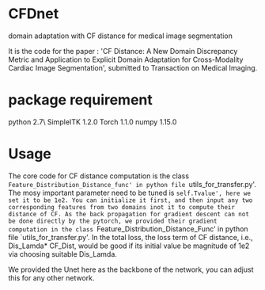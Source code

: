 # CFDnet
domain adaptation with CF distance for medical image segmentation

It is the code for the paper : 'CF Distance: A New Domain Discrepancy Metric and Application to Explicit Domain Adaptation for Cross-Modality Cardiac Image Segmentation', submitted to Transaction on Medical Imaging.

# package requirement
python 2.7\\
SimpleITK 1.2.0
Torch 1.1.0
numpy 1.15.0

# Usage
The core code for CF distance computation is the class `Feature_Distribution_Distance_func' in python file `utils_for_transfer.py'. The mosy important parameter need to be tuned is `self.Tvalue', here we set it to be 1e2. You can initialize it first, and then input any two corresponding features from two domains inot it to compute their distance of CF. As the back propagation for gradient descent can not be done directly by the pytorch, we provided their gradient computation in the class `Feature_Distribution_Distance_Func' in python file `utils_for_transfer.py'. In the total loss, the loss term of CF distance, i.e., Dis_Lamda* CF_Dist, would be good if its initial value be magnitude of 1e2 via choosing suitable Dis_Lamda.

We provided the Unet here as the backbone of the network, you can adjust this for any other network.
